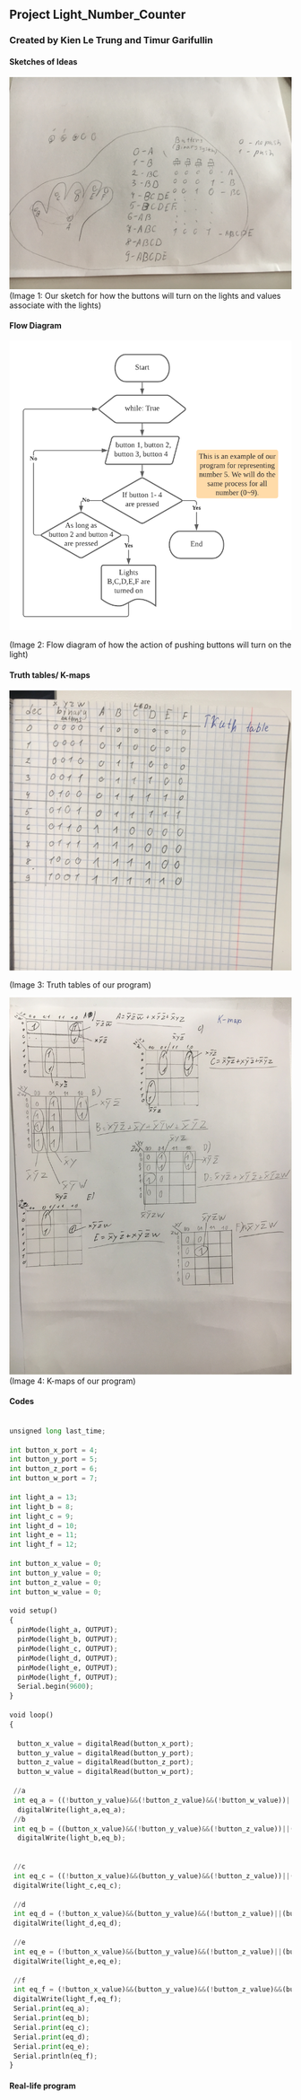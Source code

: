 ## Project Light_Number_Counter
### Created by Kien Le Trung and Timur Garifullin

#### Sketches of Ideas
![](https://github.com/BrightChanges/Unit-2/blob/main/IMG_3803.JPG)
(Image 1: Our sketch for how the buttons will turn on the lights and values associate with the lights)

#### Flow Diagram
![](https://github.com/BrightChanges/Unit-2/blob/main/Project%20Light_Number_Counter_Kien%20and%20Timur.png)

(Image 2: Flow diagram of how the action of pushing buttons will turn on the light)

#### Truth tables/ K-maps
![](https://github.com/BrightChanges/Unit-2/blob/main/IMG_3807.jpg)

(Image 3: Truth tables of our program)

![](https://github.com/BrightChanges/Unit-2/blob/main/IMG_3808.JPG)
(Image 4: K-maps of our program)


#### Codes

```.py

unsigned long last_time;

int button_x_port = 4; 
int button_y_port = 5; 
int button_z_port = 6; 
int button_w_port = 7; 

int light_a = 13;
int light_b = 8;
int light_c = 9;  
int light_d = 10;
int light_e = 11;
int light_f = 12;

int button_x_value = 0;
int button_y_value = 0;
int button_z_value = 0; 
int button_w_value = 0;

void setup()
{
  pinMode(light_a, OUTPUT);
  pinMode(light_b, OUTPUT);
  pinMode(light_c, OUTPUT);
  pinMode(light_d, OUTPUT);
  pinMode(light_e, OUTPUT);
  pinMode(light_f, OUTPUT); 
  Serial.begin(9600);
}

void loop()
{
  
  button_x_value = digitalRead(button_x_port);
  button_y_value = digitalRead(button_y_port);
  button_z_value = digitalRead(button_z_port);
  button_w_value = digitalRead(button_w_port);
  
 //a
 int eq_a = ((!button_y_value)&&(!button_z_value)&&(!button_w_value))||((button_x_value)&&(!button_y_value)&&(!button_z_value))||((!button_x_value)&&(button_y_value)&&(button_z_value));
  digitalWrite(light_a,eq_a);
 //b
 int eq_b = ((button_x_value)&&(!button_y_value)&&(!button_z_value))||((!button_x_value)&&(button_y_value))||((!button_x_value)&&(!button_y_value)&&(button_w_value))||((!button_x_value)&&(!button_y_value)&&(button_z_value));
  digitalWrite(light_b,eq_b);

  
 //c
 int eq_c = ((!button_x_value)&&(button_y_value)&&(!button_z_value))||((button_x_value)&&(!button_y_value)&&(!button_z_value))||((!button_x_value)&&(!button_y_value)&&(button_z_value))||((!button_x_value)&&(button_y_value)&&(button_w_value));
 digitalWrite(light_c,eq_c);

 //d
 int eq_d = (!button_x_value)&&(button_y_value)&&(!button_z_value)||(button_x_value)&&(!button_y_value)&&(!button_z_value)||(!button_x_value)&&(!button_y_value)&&(button_z_value)&&(button_w_value);
 digitalWrite(light_d,eq_d); 

 //e 
 int eq_e = (!button_x_value)&&(button_y_value)&&(!button_z_value)||(button_x_value)&&(!button_y_value)&&(!button_z_value)&&(button_w_value);
 digitalWrite(light_e,eq_e); 
 
 //f                    
 int eq_f = (!button_x_value)&&(button_y_value)&&(!button_z_value)&&(button_w_value);
 digitalWrite(light_f,eq_f);  
 Serial.print(eq_a);
 Serial.print(eq_b);
 Serial.print(eq_c);
 Serial.print(eq_d);
 Serial.print(eq_e);
 Serial.println(eq_f); 
}


```

#### Real-life program



